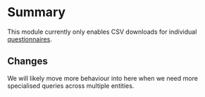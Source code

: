 # Summary

This module currently only enables CSV downloads for individual [questionnaires](lib/advisor/core/questionnaire/README.md).

## Changes

We will likely move more behaviour into here when we need more specialised queries across multiple entities.
